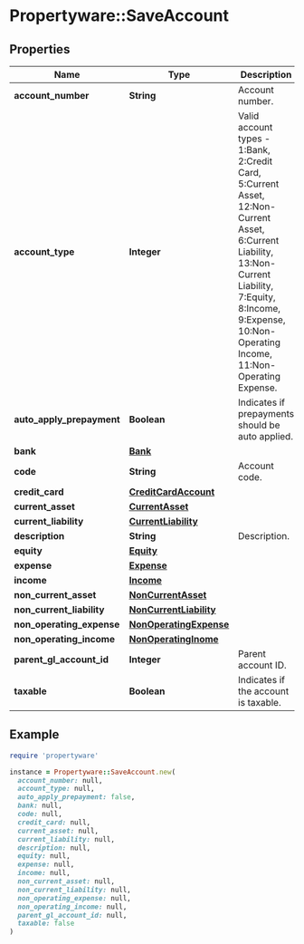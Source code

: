 # Propertyware::SaveAccount

## Properties

| Name | Type | Description | Notes |
| ---- | ---- | ----------- | ----- |
| **account_number** | **String** | Account number. |  |
| **account_type** | **Integer** | Valid account types - 1:Bank, 2:Credit Card, 5:Current Asset, 12:Non-Current Asset, 6:Current Liability, 13:Non-Current Liability, 7:Equity, 8:Income, 9:Expense, 10:Non-Operating Income, 11:Non-Operating Expense. |  |
| **auto_apply_prepayment** | **Boolean** | Indicates if prepayments should be auto applied. | [optional] |
| **bank** | [**Bank**](Bank.md) |  | [optional] |
| **code** | **String** | Account code. |  |
| **credit_card** | [**CreditCardAccount**](CreditCardAccount.md) |  | [optional] |
| **current_asset** | [**CurrentAsset**](CurrentAsset.md) |  | [optional] |
| **current_liability** | [**CurrentLiability**](CurrentLiability.md) |  | [optional] |
| **description** | **String** | Description. |  |
| **equity** | [**Equity**](Equity.md) |  | [optional] |
| **expense** | [**Expense**](Expense.md) |  | [optional] |
| **income** | [**Income**](Income.md) |  | [optional] |
| **non_current_asset** | [**NonCurrentAsset**](NonCurrentAsset.md) |  | [optional] |
| **non_current_liability** | [**NonCurrentLiability**](NonCurrentLiability.md) |  | [optional] |
| **non_operating_expense** | [**NonOperatingExpense**](NonOperatingExpense.md) |  | [optional] |
| **non_operating_income** | [**NonOperatingInome**](NonOperatingInome.md) |  | [optional] |
| **parent_gl_account_id** | **Integer** | Parent account ID. | [optional] |
| **taxable** | **Boolean** | Indicates if the account is taxable. | [optional] |

## Example

```ruby
require 'propertyware'

instance = Propertyware::SaveAccount.new(
  account_number: null,
  account_type: null,
  auto_apply_prepayment: false,
  bank: null,
  code: null,
  credit_card: null,
  current_asset: null,
  current_liability: null,
  description: null,
  equity: null,
  expense: null,
  income: null,
  non_current_asset: null,
  non_current_liability: null,
  non_operating_expense: null,
  non_operating_income: null,
  parent_gl_account_id: null,
  taxable: false
)
```

